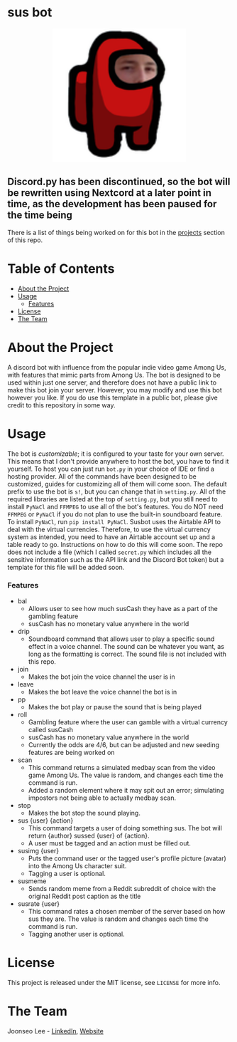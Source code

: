 # sus bot

<p align="center">
<img src="img/susbot.png" alt="susbot logo" height=300>
</p>

## Discord.py has been discontinued, so the bot will be rewritten using Nextcord at a later point in time, as the development has been paused for the time being
There is a list of things being worked on for this bot in the [projects](https://github.com/joonsauce/susbot/projects) section of this repo.

# Table of Contents
- [About the Project](#about-the-project)
- [Usage](#usage)
  - [Features](#features)
- [License](#license)
- [The Team](#the-team)
# About the Project
A discord bot with influence from the popular indie video game Among Us, with features 
that mimic parts from Among Us. The bot is designed to be used within just one server, 
and therefore does not have a public link to make this bot join your server. However, you may modify 
and use this bot however you like. If you do use this template in a public bot, please give credit to this 
repository in some way. 
# Usage
The bot is *customizable*; it is configured to your taste for your own server. This means that I don't provide anywhere to 
host the bot, you have to find it yourself. To host you can just run `bot.py` in your choice of IDE or find a hosting provider.
All of the commands have been designed to be customized, guides for customizing all of them will come soon. The default prefix 
to use the bot is `s!`, but you can change that in `setting.py`. All of the required libraries are listed at the top of `setting.py`, 
but you still need to install `PyNaCl` and `FFMPEG` to use all of the bot's features. You do NOT need `FFMPEG` or `PyNaCl` if you do 
not plan to use the built-in soundboard feature. To install `PyNaCl`, run `pip install PyNaCl`. Susbot uses the Airtable API to deal 
with the virtual currencies. Therefore, to use the virtual currency system as intended, you need to have an Airtable account set up 
and a table ready to go. Instructions on how to do this will come soon. The repo does not include a file (which I called `secret.py` 
which includes all the sensitive information such as the API link and the Discord Bot token) but a template for this file will be added 
soon.
### Features
- bal
  - Allows user to see how much susCash they have as a part of the gambling feature
  - susCash has no monetary value anywhere in the world
- drip
  - Soundboard command that allows user to play a specific sound effect in a voice channel. The sound can be whatever you want, as long as the formatting is correct. The sound file is not included with this repo.
- join
  - Makes the bot join the voice channel the user is in
- leave
  - Makes the bot leave the voice channel the bot is in
- pp
  - Makes the bot play or pause the sound that is being played
- roll
  - Gambling feature where the user can gamble with a virtual currency called susCash
  - susCash has no monetary value anywhere in the world
  - Currently the odds are 4/6, but can be adjusted and new seeding features are being worked on
- scan
  - This command returns a simulated medbay scan from the video game Among Us. The value is random, and changes each time the command is run.
  - Added a random element where it may spit out an error; simulating impostors not being able to actually medbay scan.
- stop
  - Makes the bot stop the sound playing.
- sus {user} {action}
  - This command targets a user of doing something sus. The bot will return {author} sussed {user} of {action}.
  - A user must be tagged and an action must be filled out.
- susimg {user}
  - Puts the command user or the tagged user's profile picture (avatar) into the Among Us character suit.
  - Tagging a user is optional.
- susmeme
  - Sends random meme from a Reddit subreddit of choice with the original Reddit post caption as the title
- susrate {user}
  - This command rates a chosen member of the server based on how sus they are. The value is random and changes each time the command is run.
  - Tagging another user is optional.

# License
This project is released under the MIT license, see `LICENSE` for more info.
# The Team
Joonseo Lee - [LinkedIn](https://www.linkedin.com/joonsauce), [Website](https://joonsauce.me)
